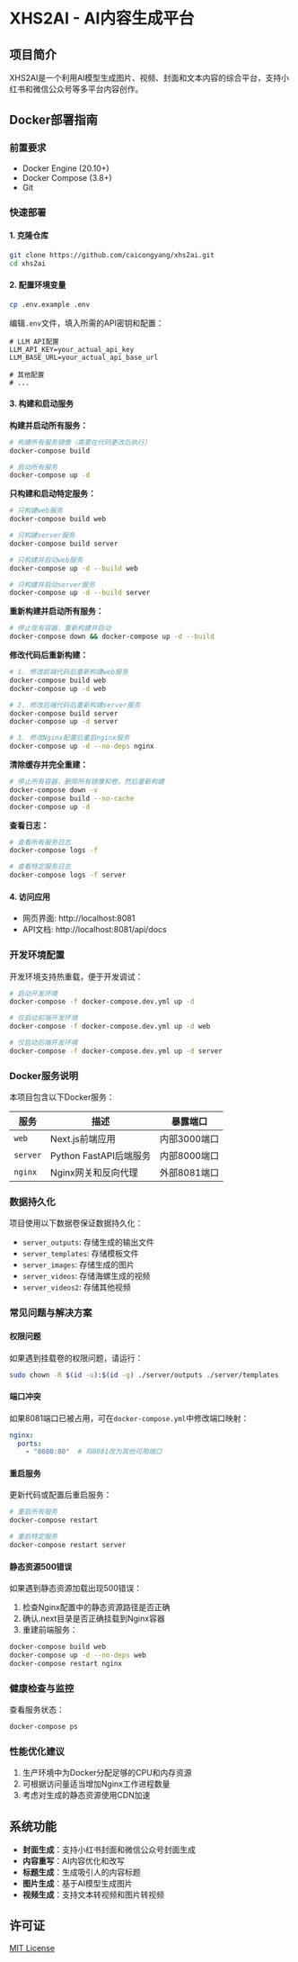 # XHS2AI - AI内容生成平台

## 项目简介

XHS2AI是一个利用AI模型生成图片、视频、封面和文本内容的综合平台，支持小红书和微信公众号等多平台内容创作。

## Docker部署指南

### 前置要求

- Docker Engine (20.10+)
- Docker Compose (3.8+)
- Git

### 快速部署

#### 1. 克隆仓库

```bash
git clone https://github.com/caicongyang/xhs2ai.git
cd xhs2ai
```

#### 2. 配置环境变量

```bash
cp .env.example .env
```

编辑`.env`文件，填入所需的API密钥和配置：

```
# LLM API配置
LLM_API_KEY=your_actual_api_key
LLM_BASE_URL=your_actual_api_base_url

# 其他配置
# ...
```

#### 3. 构建和启动服务

**构建并启动所有服务：**

```bash
# 构建所有服务镜像（需要在代码更改后执行）
docker-compose build

# 启动所有服务
docker-compose up -d
```

**只构建和启动特定服务：**

```bash
# 只构建web服务
docker-compose build web

# 只构建server服务
docker-compose build server

# 只构建并启动web服务
docker-compose up -d --build web

# 只构建并启动server服务
docker-compose up -d --build server
```

**重新构建并启动所有服务：**

```bash
# 停止现有容器，重新构建并启动
docker-compose down && docker-compose up -d --build
```

**修改代码后重新构建：**

```bash
# 1. 修改前端代码后重新构建web服务
docker-compose build web
docker-compose up -d web

# 2. 修改后端代码后重新构建server服务
docker-compose build server
docker-compose up -d server

# 3. 修改Nginx配置后重启nginx服务
docker-compose up -d --no-deps nginx
```

**清除缓存并完全重建：**

```bash
# 停止所有容器，删除所有镜像和卷，然后重新构建
docker-compose down -v
docker-compose build --no-cache
docker-compose up -d
```

**查看日志：**

```bash
# 查看所有服务日志
docker-compose logs -f

# 查看特定服务日志
docker-compose logs -f server
```

#### 4. 访问应用

- 网页界面: http://localhost:8081
- API文档: http://localhost:8081/api/docs

### 开发环境配置

开发环境支持热重载，便于开发调试：

```bash
# 启动开发环境
docker-compose -f docker-compose.dev.yml up -d

# 仅启动前端开发环境
docker-compose -f docker-compose.dev.yml up -d web

# 仅启动后端开发环境
docker-compose -f docker-compose.dev.yml up -d server
```

### Docker服务说明

本项目包含以下Docker服务：

| 服务 | 描述 | 暴露端口 |
|-----|------|---------|
| `web` | Next.js前端应用 | 内部3000端口 |
| `server` | Python FastAPI后端服务 | 内部8000端口 |
| `nginx` | Nginx网关和反向代理 | 外部8081端口 |

### 数据持久化

项目使用以下数据卷保证数据持久化：

- `server_outputs`: 存储生成的输出文件
- `server_templates`: 存储模板文件
- `server_images`: 存储生成的图片
- `server_videos`: 存储海螺生成的视频
- `server_videos2`: 存储其他视频

### 常见问题与解决方案

#### 权限问题

如果遇到挂载卷的权限问题，请运行：

```bash
sudo chown -R $(id -u):$(id -g) ./server/outputs ./server/templates
```

#### 端口冲突

如果8081端口已被占用，可在`docker-compose.yml`中修改端口映射：

```yaml
nginx:
  ports:
    - "8080:80"  # 将8081改为其他可用端口
```

#### 重启服务

更新代码或配置后重启服务：

```bash
# 重启所有服务
docker-compose restart

# 重启特定服务
docker-compose restart server
```

#### 静态资源500错误

如果遇到静态资源加载出现500错误：

1. 检查Nginx配置中的静态资源路径是否正确
2. 确认.next目录是否正确挂载到Nginx容器
3. 重建前端服务：
```bash
docker-compose build web
docker-compose up -d --no-deps web
docker-compose restart nginx
```

### 健康检查与监控

查看服务状态：

```bash
docker-compose ps
```

### 性能优化建议

1. 生产环境中为Docker分配足够的CPU和内存资源
2. 可根据访问量适当增加Nginx工作进程数量
3. 考虑对生成的静态资源使用CDN加速

## 系统功能

- **封面生成**：支持小红书封面和微信公众号封面生成
- **内容重写**：AI内容优化和改写
- **标题生成**：生成吸引人的内容标题
- **图片生成**：基于AI模型生成图片
- **视频生成**：支持文本转视频和图片转视频

## 许可证

[MIT License](LICENSE)
